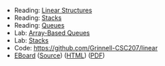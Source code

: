 * Reading: [Linear Structures](../readings/linear-structures.html)
* Reading: [Stacks](../readings/stacks.html)
* Reading: [Queues](../readings/queues.html)
* Lab: [Array-Based Queues](../labs/array-based-queues.html)
* Lab: [Stacks](../labs/stacks.html)
* Code: <https://github.com/Grinnell-CSC207/linear>
* [EBoard](../eboards/36.md) 
  ([Source](../eboards/36.md))
  ([HTML](../eboards/36.html))
  ([PDF](../eboards/36.pdf))
